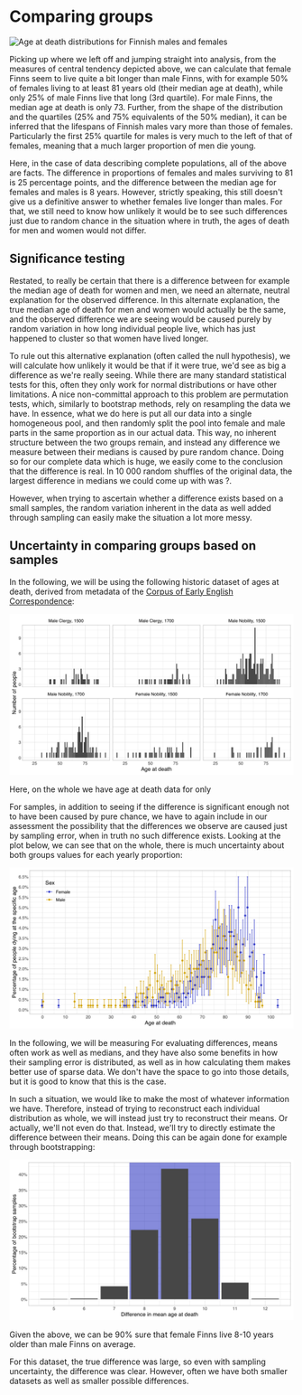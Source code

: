 # Comparing groups

![​​Age at death distributions for Finnish males and females](https://files.gitbook.com/v0/b/gitbook-x-prod.appspot.com/o/spaces%2F-LPB0-GYwxbJd7xOS0FD%2Fuploads%2F40q4PyUzBdojzGivyxok%2Fimage.png?alt=media\&token=449d7db5-0243-45ea-83d2-63a3477f5843)

Picking up where we left off and jumping straight into analysis, from the measures of central tendency depicted above, we can calculate that female Finns seem to live quite a bit longer than male Finns, with for example 50% of females living to at least 81 years old (their median age at death), while only 25% of male Finns live that long (3rd quartile). For male Finns, the median age at death is only 73. Further, from the shape of the distribution and the quartiles (25% and 75% equivalents of the 50% median), it can be inferred that the lifespans of Finnish males vary more than those of females. Particularly the first 25% quartile for males is very much to the left of that of females, meaning that a much larger proportion of men die young.

Here, in the case of data describing complete populations, all of the above are facts. The difference in proportions of females and males surviving to 81 is 25 percentage points, and the difference between the median age for females and males is 8 years. However, strictly speaking, this still doesn't give us a definitive answer to whether females live longer than males. For that, we still need to know how unlikely it would be to see such differences just due to random chance in the situation where in truth, the ages of death for men and women would not differ.&#x20;

## Significance testing

Restated, to really be certain that there is a difference between for example the median age of death for women and men, we need an alternate, neutral explanation for the observed difference. In this alternate explanation, the true median age of death for men and women would actually be the same, and the observed difference we are seeing would be caused purely by random variation in how long individual people live, which has just happened to cluster so that women have lived longer.

To rule out this alternative explanation (often called the null hypothesis), we will calculate how unlikely it would be that if it were true, we'd see as big a difference as we're really seeing. While there are many standard statistical tests for this, often they only work for normal distributions or have other limitations. A nice non-committal approach to this problem are permutation tests, which, similarly to bootstrap methods, rely on resampling the data we have. In essence, what we do here is put all our data into a single homogeneous pool, and then randomly split the pool into female and male parts in the same proportion as in our actual data. This way, no inherent structure between the two groups remain, and instead any difference we measure between their medians is caused by pure random chance. Doing so for our complete data which is huge, we easily come to the conclusion that the difference is real. In 10 000 random shuffles of the original data, the largest difference in medians we could come up with was ?. &#x20;

However, when trying to ascertain whether a difference exists based on a small samples, the random variation inherent in the data as well added through sampling can easily make the situation a lot more messy.

## Uncertainty in comparing groups based on samples

In the following, we will be using the following historic dataset of ages at death, derived from metadata of the [Corpus of Early English Correspondence](http://www.helsinki.fi/varieng/CoRD/corpora/CEEC/index.html):

![](<../../.gitbook/assets/image (28).png>)

Here, on the whole we have age at death data for only&#x20;

For samples, in addition to seeing if the difference is significant enough not to have been caused by pure chance, we have to again include in our assessment the possibility that the differences we observe are caused just by sampling error, when in truth no such difference exists. Looking at the plot below, we can see that on the whole, there is much uncertainty about both groups values for each yearly proportion:&#x20;

![Ages at death proportions for males and females with 90% confidence intervals calculated from a 500+500 person sample](<../../.gitbook/assets/image (21).png>)

In the following, we will be measuring For evaluating differences, means often work as well as medians, and they have also some benefits in how their sampling error is distributed, as well as in how calculating them makes better use of sparse data. We don't have the space to go into those details, but it is good to know that this is the case.

In such a situation, we would like to make the most of whatever information we have. Therefore, instead of trying to reconstruct each individual distribution as whole, we will instead just try to reconstruct their means. Or actually, we'll not even do that. Instead, we'll try to directly estimate the difference between their means. Doing this can be again done for example through bootstrapping:

![Bootstrap estimate for the difference in mean age at death between male and female Finns underlaid with a 90% confidence interval](../../.gitbook/assets/1355f2c3-0c4a-4777-9469-3d6f79772d4d.png)

Given the above, we can be 90% sure that female Finns live 8-10 years older than male Finns on average.&#x20;

For this dataset, the true difference was large, so even with sampling uncertainty, the difference was clear. However, often we have both smaller datasets as well as smaller possible differences.&#x20;

